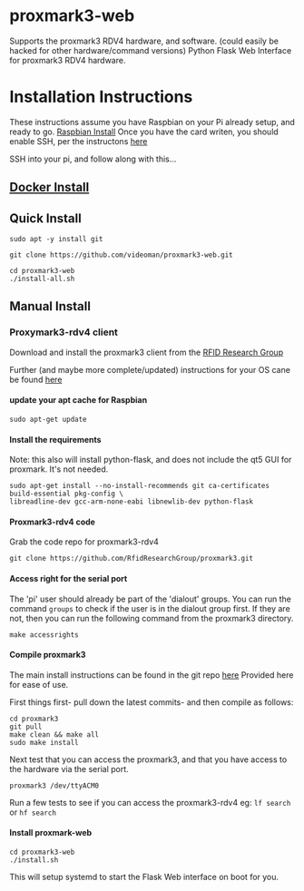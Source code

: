 # proxmark3-web 
Supports the proxmark3 RDV4 hardware, and software. (could easily be hacked for other hardware/command versions)
Python Flask Web Interface for proxmark3 RDV4 hardware.

# Installation Instructions
These instructions assume you have Raspbian on your Pi already setup, and ready to go. [Raspbian Install](https://www.raspberrypi.org/documentation/installation/installing-images/)
Once you have the card writen, you should enable SSH, per the instructons [here](https://linuxize.com/post/how-to-enable-ssh-on-raspberry-pi/)

SSH into your pi, and follow along with this...

## [Docker Install](docker/docker.md)

## Quick Install

```shell
sudo apt -y install git

git clone https://github.com/videoman/proxmark3-web.git

cd proxmark3-web
./install-all.sh
```

## Manual Install
### Proxymark3-rdv4 client
Download and install the proxmark3 client from the [RFID Research Group](https://github.com/RfidResearchGroup/proxmark3)

Further (and maybe more complete/updated) instructions for your OS cane be found [here](https://github.com/RfidResearchGroup/proxmark3/blob/master/doc/md/Installation_Instructions/Linux-Installation-Instructions.md)

#### update your apt cache for Raspbian
```shell
sudo apt-get update
```
#### Install the requirements
Note: this also will install python-flask, and does not include the qt5 GUI for proxmark. It's not needed.
```
sudo apt-get install --no-install-recommends git ca-certificates build-essential pkg-config \
libreadline-dev gcc-arm-none-eabi libnewlib-dev python-flask
```
#### Proxmark3-rdv4 code
Grab the code repo for proxmark3-rdv4
```shell
git clone https://github.com/RfidResearchGroup/proxmark3.git
```

#### Access right for the serial port
The 'pi' user should already be part of the 'dialout' groups. You can run the command `groups` to check if the user is in the dialout group first. If they are not, then you can run the following command from the proxmark3 directory.
```shell
make accessrights
```

#### Compile proxmark3
The main install instructions can be found in the git repo [here](https://github.com/RfidResearchGroup/proxmark3/blob/master/doc/md/Use_of_Proxmark/0_Compilation-Instructions.md)
Provided here for ease of use.

First things first- pull down the latest commits- and then compile as follows:
```shell
cd proxmark3
git pull
make clean && make all
sudo make install
```

Next test that you can access the proxmark3, and that you have access to the hardware via the serial port.
```shell
proxmark3 /dev/ttyACM0
```
Run a few  tests to see if you can access the proxmark3-rdv4 eg: `lf search` or `hf search`

#### Install proxmark-web
```shell
cd proxmark3-web
./install.sh
```
This will setup systemd to start the Flask Web interface on boot for you.

####


